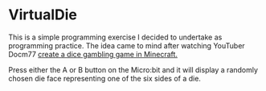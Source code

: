 # VirtualDie

This is a simple programming exercise I decided to undertake as programming practice.  The idea came to mind after watching YouTuber Docm77 [create a dice gambling game in Minecraft.](https://www.youtube.com/watch?v=qF5Xjflb2Cg)

Press either the A or B button on the Micro:bit and it will display a randomly chosen die face representing one of the six sides of a die.
